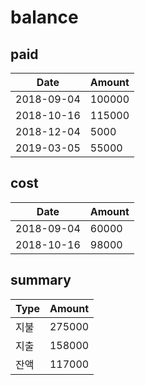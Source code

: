 # balance

## paid

Date | Amount
---- | ------
2018-09-04 | 100000
2018-10-16 | 115000
2018-12-04 | 5000
2019-03-05 | 55000

## cost

Date | Amount
---- | ------
2018-09-04 | 60000
2018-10-16 | 98000

## summary

Type | Amount
---- | ------
지불 | 275000
지출 | 158000
잔액 | 117000
